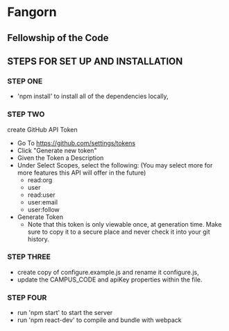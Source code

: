 # Fangorn
## Fellowship of the Code

## STEPS FOR SET UP AND INSTALLATION

### STEP ONE
  * 'npm install' to install all of the dependencies locally,

### STEP TWO
create GitHub API Token
  * Go To https://github.com/settings/tokens
  * Click "Generate new token"
  * Given the Token a Description
  * Under Select Scopes, select the following: (You may select more for more features this API will offer in the future)
      - read:org
      - user
      - read:user
      - user:email
      - user:follow
  * Generate Token
      - Note that this token is only viewable once, at generation time. Make sure to copy it to a secure place and never check it into your git history.

### STEP THREE
  * create copy of configure.example.js and rename it configure.js,
  * update the CAMPUS_CODE and apiKey properties within the file.

### STEP FOUR
  * run 'npm start' to start the server
  * run 'npm react-dev' to compile and bundle with webpack
